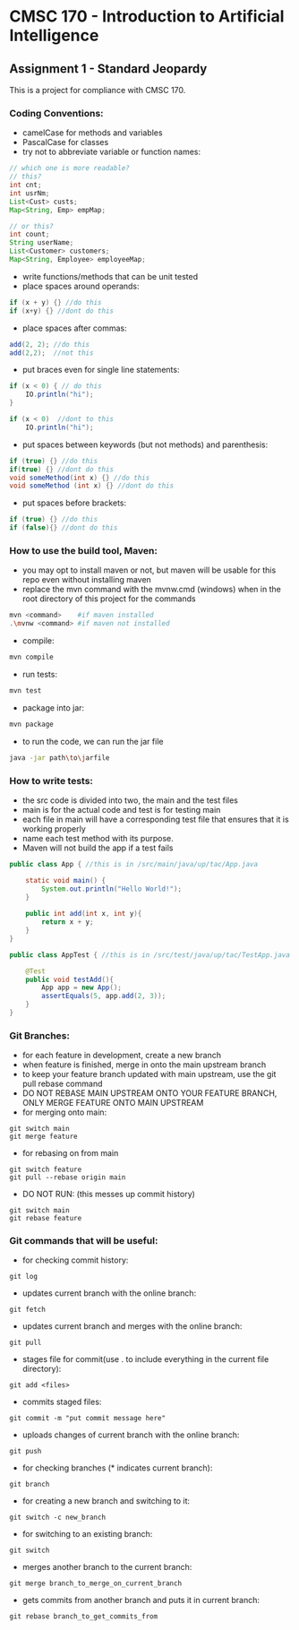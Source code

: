 # CMSC 170 - Introduction to Artificial Intelligence
## Assignment 1 - Standard Jeopardy

This is a project for compliance with CMSC 170.

### Coding Conventions:

- camelCase for methods and variables
- PascalCase for classes
- try not to abbreviate variable or function names:
```java
// which one is more readable?
// this?
int cnt;
int usrNm;
List<Cust> custs;
Map<String, Emp> empMap;

// or this?
int count;
String userName;
List<Customer> customers;
Map<String, Employee> employeeMap;
```
- write functions/methods that can be unit tested
- place spaces around operands: 
```java
if (x + y) {} //do this
if (x+y) {} //dont do this
```
- place spaces after commas: 
```java
add(2, 2); //do this
add(2,2);  //not this
```
- put braces even for single line statements:
```java
if (x < 0) { // do this
    IO.println("hi");
}

if (x < 0)  //dont to this
    IO.println("hi");
```

- put spaces between keywords (but not methods) and parenthesis:
```java
if (true) {} //do this
if(true) {} //dont do this
void someMethod(int x) {} //do this
void someMethod (int x) {} //dont do this
```

- put spaces before brackets:
```java
if (true) {} //do this
if (false){} //dont do this
```

### How to use the build tool, Maven:

- you may opt to install maven or not, but maven will be usable for this repo even without installing maven
- replace the mvn command with the mvnw.cmd (windows) when in the root directory of this project for the commands
```bash
mvn <command>    #if maven installed
.\mvnw <command> #if maven not installed
```

- compile: 
```bash
mvn compile
```
- run tests:
```bash
mvn test
```
- package into jar:
```bash
mvn package
```
- to run the code, we can run the jar file
```bash
java -jar path\to\jarfile
```

### How to write tests:

- the src code is divided into two, the main and the test files
- main is for the actual code and test is for testing main
- each file in main will have a corresponding test file that ensures that it is working properly
- name each test method with its purpose. 
- Maven will not build the app if a test fails
```java
public class App { //this is in /src/main/java/up/tac/App.java

    static void main() {
        System.out.println("Hello World!");
    }
    
    public int add(int x, int y){
        return x + y;
    }
}

public class AppTest { //this is in /src/test/java/up/tac/TestApp.java

    @Test
    public void testAdd(){
        App app = new App();
        assertEquals(5, app.add(2, 3));
    }
}
```

### Git Branches:

- for each feature in development, create a new branch
- when feature is finished, merge in onto the main upstream branch
- to keep your feature branch updated with main upstream, use the git pull rebase command
- DO NOT REBASE MAIN UPSTREAM ONTO YOUR FEATURE BRANCH, ONLY MERGE FEATURE ONTO MAIN UPSTREAM
- for merging onto main:
```git
git switch main
git merge feature
```
- for rebasing on from main
```git
git switch feature
git pull --rebase origin main
```

- DO NOT RUN: (this messes up commit history)
```git
git switch main
git rebase feature
```

### Git commands that will be useful:

- for checking commit history:
```git
git log
```

- updates current branch with the online branch:
```git
git fetch
```

- updates current branch and merges with the online branch:
```git
git pull 
```

- stages file for commit(use . to include everything in the current file directory):
```git
git add <files>
```

- commits staged files:
```git
git commit -m "put commit message here"
```

- uploads changes of current branch with the online branch:
```git
git push
```

- for checking branches (* indicates current branch):
```git
git branch
```

- for creating a new branch and switching to it:
```git
git switch -c new_branch
```

- for switching to an existing branch:
```git
git switch
```

- merges another branch to the current branch:
```git
git merge branch_to_merge_on_current_branch
```

- gets commits from another branch and puts it in current branch:
```git
git rebase branch_to_get_commits_from
```





